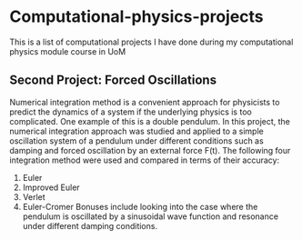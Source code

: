 # Computational-physics-projects
This is a list of computational projects I have done during my computational physics module course in UoM


## Second Project: Forced Oscillations

Numerical integration method is a convenient approach for physicists to predict the dynamics of a system if the underlying physics is too complicated. One example of this is a double pendulum.
In this project, the numerical integration approach was studied and applied to a simple oscillation system of a pendulum under different conditions such as damping and forced oscillation by an external force F(t). The following four integration method were used and compared in terms of their accuracy:
1. Euler
2. Improved Euler
3. Verlet
4. Euler-Cromer
Bonuses include looking into the case where the pendulum is oscillated by a sinusoidal wave function and resonance under different damping conditions.

